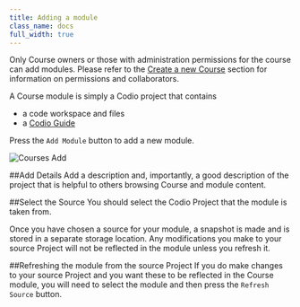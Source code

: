 ```yaml
---
title: Adding a module
class_name: docs
full_width: true
---
```


Only Course owners or those with administration permissions for the course can add modules. Please refer to the [Create a new Course](/docs/dashboard/courses/course-create/) section for information on permissions and collaborators.

A Course module is simply a Codio project that contains

- a code workspace and files
- a [Codio Guide](/docs/dashboard/courses/guides)

Press the `Add Module` button to add a new module.

![Courses Add](/img/docs/courses_add.png)

##Add Details
Add a description and, importantly, a good description of the project that is helpful to others browsing Course and module content.

##Select the Source
You should select the Codio Project that the module is taken from. 

Once you have chosen a source for your module, a snapshot is made and is stored in a separate storage location. Any modifications you make to your source Project will not be reflected in the module unless you refresh it. 

##Refreshing the module from the source Project
If you do make changes to your source Project and you want these to be reflected in the Course module, you will need to select the module and then press the `Refresh Source` button.




